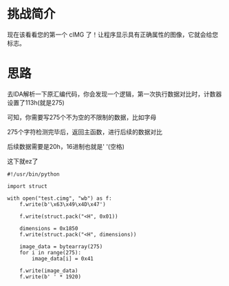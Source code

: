 # 挑战简介
现在该看看您的第一个 cIMG 了！让程序显示具有正确属性的图像，它就会给您标志。


# 思路
去IDA解析一下原汇编代码，你会发现一个逻辑，第一次执行数据对比时，计数器设置了113h(就是275)

可知，你需要写275个不为空的不限制的数据，比如字母

275个字符检测完毕后，返回主函数，进行后续的数据对比

后续数据需要是20h，16进制也就是' '(空格)

这下就ez了

```
#!/usr/bin/python

import struct

with open("test.cimg", "wb") as f:
    f.write(b'\x63\x49\x4D\x47')

    f.write(struct.pack("<H", 0x01))

    dimensions = 0x1850
    f.write(struct.pack("<H", dimensions))

    image_data = bytearray(275)
    for i in range(275):
        image_data[i] = 0x41 

    f.write(image_data)    
    f.write(b' ' * 1920)
```
